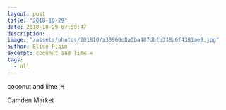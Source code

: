 ```yaml
---
layout: post
title: "2018-10-29"
date: 2018-10-29 07:59:47
description: 
image: "/assets/photos/201810/a30960c8a5ba487dbfb338a6f4381ae9.jpg"
author: Elise Plain
excerpt: coconut and lime ♓️
tags: 
  - all
---
```


coconut and lime ♓️
<p></p>
Camden Market